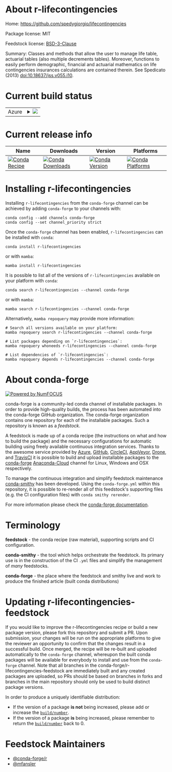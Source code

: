 About r-lifecontingencies
=========================

Home: https://github.com/spedygiorgio/lifecontingencies

Package license: MIT

Feedstock license: [BSD-3-Clause](https://github.com/conda-forge/r-lifecontingencies-feedstock/blob/main/LICENSE.txt)

Summary: Classes and methods that allow the user to manage life table, actuarial tables (also multiple decrements tables). Moreover, functions to easily perform demographic, financial and actuarial mathematics on life contingencies insurances calculations are contained therein. See Spedicato (2013)	<doi:10.18637/jss.v055.i10>.

Current build status
====================


<table>
    
  <tr>
    <td>Azure</td>
    <td>
      <details>
        <summary>
          <a href="https://dev.azure.com/conda-forge/feedstock-builds/_build/latest?definitionId=15507&branchName=main">
            <img src="https://dev.azure.com/conda-forge/feedstock-builds/_apis/build/status/r-lifecontingencies-feedstock?branchName=main">
          </a>
        </summary>
        <table>
          <thead><tr><th>Variant</th><th>Status</th></tr></thead>
          <tbody><tr>
              <td>linux_64_r_base4.0</td>
              <td>
                <a href="https://dev.azure.com/conda-forge/feedstock-builds/_build/latest?definitionId=15507&branchName=main">
                  <img src="https://dev.azure.com/conda-forge/feedstock-builds/_apis/build/status/r-lifecontingencies-feedstock?branchName=main&jobName=linux&configuration=linux_64_r_base4.0" alt="variant">
                </a>
              </td>
            </tr><tr>
              <td>linux_64_r_base4.1</td>
              <td>
                <a href="https://dev.azure.com/conda-forge/feedstock-builds/_build/latest?definitionId=15507&branchName=main">
                  <img src="https://dev.azure.com/conda-forge/feedstock-builds/_apis/build/status/r-lifecontingencies-feedstock?branchName=main&jobName=linux&configuration=linux_64_r_base4.1" alt="variant">
                </a>
              </td>
            </tr><tr>
              <td>osx_64_r_base4.0</td>
              <td>
                <a href="https://dev.azure.com/conda-forge/feedstock-builds/_build/latest?definitionId=15507&branchName=main">
                  <img src="https://dev.azure.com/conda-forge/feedstock-builds/_apis/build/status/r-lifecontingencies-feedstock?branchName=main&jobName=osx&configuration=osx_64_r_base4.0" alt="variant">
                </a>
              </td>
            </tr><tr>
              <td>osx_64_r_base4.1</td>
              <td>
                <a href="https://dev.azure.com/conda-forge/feedstock-builds/_build/latest?definitionId=15507&branchName=main">
                  <img src="https://dev.azure.com/conda-forge/feedstock-builds/_apis/build/status/r-lifecontingencies-feedstock?branchName=main&jobName=osx&configuration=osx_64_r_base4.1" alt="variant">
                </a>
              </td>
            </tr><tr>
              <td>win_64_r_base4.0</td>
              <td>
                <a href="https://dev.azure.com/conda-forge/feedstock-builds/_build/latest?definitionId=15507&branchName=main">
                  <img src="https://dev.azure.com/conda-forge/feedstock-builds/_apis/build/status/r-lifecontingencies-feedstock?branchName=main&jobName=win&configuration=win_64_r_base4.0" alt="variant">
                </a>
              </td>
            </tr><tr>
              <td>win_64_r_base4.1</td>
              <td>
                <a href="https://dev.azure.com/conda-forge/feedstock-builds/_build/latest?definitionId=15507&branchName=main">
                  <img src="https://dev.azure.com/conda-forge/feedstock-builds/_apis/build/status/r-lifecontingencies-feedstock?branchName=main&jobName=win&configuration=win_64_r_base4.1" alt="variant">
                </a>
              </td>
            </tr>
          </tbody>
        </table>
      </details>
    </td>
  </tr>
</table>

Current release info
====================

| Name | Downloads | Version | Platforms |
| --- | --- | --- | --- |
| [![Conda Recipe](https://img.shields.io/badge/recipe-r--lifecontingencies-green.svg)](https://anaconda.org/conda-forge/r-lifecontingencies) | [![Conda Downloads](https://img.shields.io/conda/dn/conda-forge/r-lifecontingencies.svg)](https://anaconda.org/conda-forge/r-lifecontingencies) | [![Conda Version](https://img.shields.io/conda/vn/conda-forge/r-lifecontingencies.svg)](https://anaconda.org/conda-forge/r-lifecontingencies) | [![Conda Platforms](https://img.shields.io/conda/pn/conda-forge/r-lifecontingencies.svg)](https://anaconda.org/conda-forge/r-lifecontingencies) |

Installing r-lifecontingencies
==============================

Installing `r-lifecontingencies` from the `conda-forge` channel can be achieved by adding `conda-forge` to your channels with:

```
conda config --add channels conda-forge
conda config --set channel_priority strict
```

Once the `conda-forge` channel has been enabled, `r-lifecontingencies` can be installed with `conda`:

```
conda install r-lifecontingencies
```

or with `mamba`:

```
mamba install r-lifecontingencies
```

It is possible to list all of the versions of `r-lifecontingencies` available on your platform with `conda`:

```
conda search r-lifecontingencies --channel conda-forge
```

or with `mamba`:

```
mamba search r-lifecontingencies --channel conda-forge
```

Alternatively, `mamba repoquery` may provide more information:

```
# Search all versions available on your platform:
mamba repoquery search r-lifecontingencies --channel conda-forge

# List packages depending on `r-lifecontingencies`:
mamba repoquery whoneeds r-lifecontingencies --channel conda-forge

# List dependencies of `r-lifecontingencies`:
mamba repoquery depends r-lifecontingencies --channel conda-forge
```


About conda-forge
=================

[![Powered by
NumFOCUS](https://img.shields.io/badge/powered%20by-NumFOCUS-orange.svg?style=flat&colorA=E1523D&colorB=007D8A)](https://numfocus.org)

conda-forge is a community-led conda channel of installable packages.
In order to provide high-quality builds, the process has been automated into the
conda-forge GitHub organization. The conda-forge organization contains one repository
for each of the installable packages. Such a repository is known as a *feedstock*.

A feedstock is made up of a conda recipe (the instructions on what and how to build
the package) and the necessary configurations for automatic building using freely
available continuous integration services. Thanks to the awesome service provided by
[Azure](https://azure.microsoft.com/en-us/services/devops/), [GitHub](https://github.com/),
[CircleCI](https://circleci.com/), [AppVeyor](https://www.appveyor.com/),
[Drone](https://cloud.drone.io/welcome), and [TravisCI](https://travis-ci.com/)
it is possible to build and upload installable packages to the
[conda-forge](https://anaconda.org/conda-forge) [Anaconda-Cloud](https://anaconda.org/)
channel for Linux, Windows and OSX respectively.

To manage the continuous integration and simplify feedstock maintenance
[conda-smithy](https://github.com/conda-forge/conda-smithy) has been developed.
Using the ``conda-forge.yml`` within this repository, it is possible to re-render all of
this feedstock's supporting files (e.g. the CI configuration files) with ``conda smithy rerender``.

For more information please check the [conda-forge documentation](https://conda-forge.org/docs/).

Terminology
===========

**feedstock** - the conda recipe (raw material), supporting scripts and CI configuration.

**conda-smithy** - the tool which helps orchestrate the feedstock.
                   Its primary use is in the construction of the CI ``.yml`` files
                   and simplify the management of *many* feedstocks.

**conda-forge** - the place where the feedstock and smithy live and work to
                  produce the finished article (built conda distributions)


Updating r-lifecontingencies-feedstock
======================================

If you would like to improve the r-lifecontingencies recipe or build a new
package version, please fork this repository and submit a PR. Upon submission,
your changes will be run on the appropriate platforms to give the reviewer an
opportunity to confirm that the changes result in a successful build. Once
merged, the recipe will be re-built and uploaded automatically to the
`conda-forge` channel, whereupon the built conda packages will be available for
everybody to install and use from the `conda-forge` channel.
Note that all branches in the conda-forge/r-lifecontingencies-feedstock are
immediately built and any created packages are uploaded, so PRs should be based
on branches in forks and branches in the main repository should only be used to
build distinct package versions.

In order to produce a uniquely identifiable distribution:
 * If the version of a package **is not** being increased, please add or increase
   the [``build/number``](https://docs.conda.io/projects/conda-build/en/latest/resources/define-metadata.html#build-number-and-string).
 * If the version of a package **is** being increased, please remember to return
   the [``build/number``](https://docs.conda.io/projects/conda-build/en/latest/resources/define-metadata.html#build-number-and-string)
   back to 0.

Feedstock Maintainers
=====================

* [@conda-forge/r](https://github.com/conda-forge/r/)
* [@mfansler](https://github.com/mfansler/)

